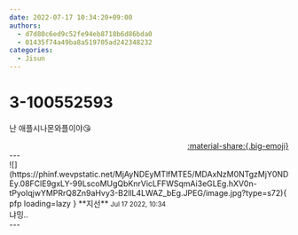 ```yaml
---
date: 2022-07-17 10:34:20+09:00
authors:
  - d7d80c6ed9c52fe94eb8718b6d86bda0
  - 01435f74a49ba8a519705ad242348232
categories:
  - Jisun
---
```


# 3-100552593

<div class="post-container" markdown="1">
<div class="content-container md-sidebar__scrollwrap" markdown="1">

난 애플시나몬와플이야😘

</div>
</div>

<div style="text-align: right;" markdown="1">
<a href="https://weverse.io/fromis9/fanpost/3-100552593" style="text-align: right;">:material-share:{.big-emoji}</a>
</div>
---

<div class="comments-container md-sidebar__scrollwrap" markdown="1">
<div class="comment" markdown="1">
<div class='id-container' markdown="1">
![](https://phinf.wevpstatic.net/MjAyNDEyMTlfMTE5/MDAxNzM0NTgzMjY0NDEy.08FClE9gxLY-99LscoMUgQbKnrVicLFFWSqmAi3eGLEg.hXV0n-tPyoIqjwYMPRrQ8Zn9aHvy3-B2llL4LWAZ_bEg.JPEG/image.jpg?type=s72){ pfp loading=lazy }
**<span class="artist">지선</span>** <small>Jul 17 2022, 10:34</small><br>
</div>
<div class='comment-body' markdown="1">
냐밍..
</div>
</div>
</div>
---
